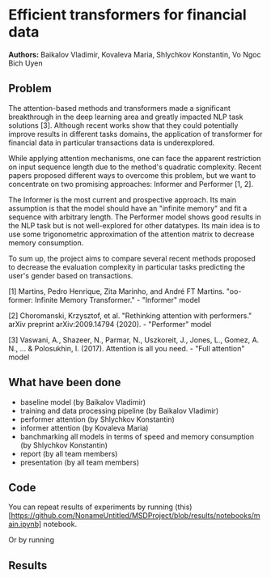 # Efficient transformers for financial data

**Authors:**  Baikalov Vladimir, Kovaleva Maria, Shlychkov Konstantin, Vo Ngoc Bich Uyen

## Problem

The attention-based methods and transformers made a significant breakthrough in the deep learning area and greatly impacted NLP task solutions [3]. Although recent works show that they could potentially improve results in different tasks domains, the application of transformer for financial data in particular transactions data is underexplored.

While applying attention mechanisms, one can face the apparent restriction on input sequence length due to the method's quadratic complexity. Recent papers proposed different ways to overcome this problem, but we want to concentrate on two promising approaches: Informer and Performer [1, 2].

The Informer is the most current and prospective approach. Its main assumption is that the model should have an "infinite memory" and fit a sequence with arbitrary length. The Performer model shows good results in the NLP task but is not well-explored for other datatypes. Its main idea is to use some trigonometric approximation of the attention matrix to decrease memory consumption.

To sum up, the project aims to compare several recent methods proposed to decrease the evaluation complexity in particular tasks predicting the user's gender based on transactions. 

[1] Martins, Pedro Henrique, Zita Marinho, and André FT Martins. "oo-former: Infinite Memory Transformer." - "Informer" model

[2] Choromanski, Krzysztof, et al. "Rethinking attention with performers." arXiv preprint arXiv:2009.14794 (2020). - "Performer" model

[3] Vaswani, A., Shazeer, N., Parmar, N., Uszkoreit, J., Jones, L., Gomez, A. N., ... & Polosukhin, I. (2017). Attention is all you need. - "Full attention" model

## What have been done

 - baseline model (by Baikalov Vladimir)
 - training and data processing pipeline (by Baikalov Vladimir)
 - performer attention (by Shlychkov Konstantin)
 - informer attention (by Kovaleva Maria)
 - banchmarking all models in terms of speed and memory consumption (by Shlychkov Konstantin)
 - report (by all team members)
 - presentation (by all team members)
 
## Code

 You can repeat results of experiments by running (this)[https://github.com/NonameUntitled/MSDProject/blob/results/notebooks/main.ipynb] notebook. 
 
 Or by running
 
## Results 



 

